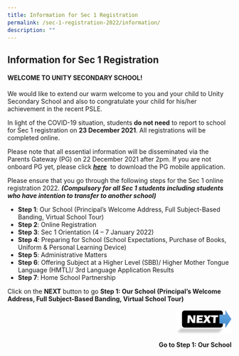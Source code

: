 ```yaml
---
title: Information for Sec 1 Registration
permalink: /sec-1-registration-2022/information/
description: ""
---
```

## Information for Sec 1 Registration

#### WELCOME TO UNITY SECONDARY SCHOOL!

We would like to extend our warm welcome to you and your child to Unity Secondary School and also to congratulate your child for his/her achievement in the recent PSLE.

In light of the COVID-19 situation, students **do not need** to report to school for Sec 1 registration on **23 December 2021**. All registrations will be completed online.

Please note that all essential information will be disseminated via the Parents Gateway (PG) on 22 December 2021 after 2pm. If you are not onboard PG yet, please click **_[here](/unity-partners/Parents/gateway/)_**  to download the PG mobile application.

Please ensure that you go through the following steps for the Sec 1 online registration 2022. _**(Compulsory for all Sec 1 students including students who have intention to transfer to another school)**_

*   **Step 1**: Our School (Principal’s Welcome Address, Full Subject-Based Banding, Virtual School Tour)
*   **Step 2**: Online Registration
*   **Step 3**: Sec 1 Orientation (4 – 7 January 2022)
*   **Step 4**: Preparing for School (School Expectations, Purchase of Books, Uniform & Personal Learning Device)
*   **Step 5**: Administrative Matters
*   **Step 6**: Offering Subject at a Higher Level (SBB)/ Higher Mother Tongue Language (HMTL)/ 3rd Language Application Results
*   **Step 7**: Home School Partnership

Click on the **NEXT** button to go **Step 1: Our School (****Principal’s Welcome Address, Full Subject-Based Banding, Virtual School Tour****)**

<p><a href="/sec-1-registration-2022/step1/">
<img style="width:25%" align=right src="/images/NEXT BUTTON 2.png">
</a></p><br clear=right>

<p align= right><b> Go to Step 1: Our School</b>